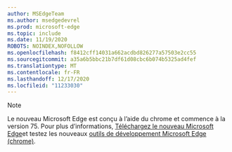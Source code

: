 ```yaml
---
author: MSEdgeTeam
ms.author: msedgedevrel
ms.prod: microsoft-edge
ms.topic: include
ms.date: 11/19/2020
ROBOTS: NOINDEX,NOFOLLOW
ms.openlocfilehash: f8412cff14031a662acdbd826277a57503e2cc55
ms.sourcegitcommit: a35a6b5bbc21b7df61d08cbc6b074b5325ad4fef
ms.translationtype: MT
ms.contentlocale: fr-FR
ms.lasthandoff: 12/17/2020
ms.locfileid: "11233030"
---
```

> [!NOTE]
> Le nouveau Microsoft Edge est conçu à l’aide du chrome et commence à la version 75.  Pour plus d’informations, [Téléchargez le nouveau Microsoft Edge][MicrosoftNewEdge]et testez les nouveaux [outils de développement Microsoft Edge (chrome)][DevtoolsGuideChromium].  

<!-- links -->  

[DevtoolsGuideChromium]: /microsoft-edge/devtools-guide-chromium "Outils de développement Microsoft Edge (chrome)"  

[MicrosoftNewEdge]: https://www.microsoft.com/edge "Télécharger le nouveau navigateur Microsoft Edge"  
